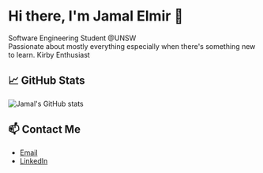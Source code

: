 # Hi there, I'm Jamal Elmir 👋

Software Engineering Student @UNSW  
Passionate about mostly everything especially when there's something new to learn.
Kirby Enthusiast  

## 📈 GitHub Stats
![Jamal's GitHub stats](https://github-readme-stats.vercel.app/api?username=blankprogram&show_icons=true&theme=radical)

## 📫 Contact Me
- [Email](mailto:jelmirapp@gmail.com)
- [LinkedIn](https://www.linkedin.com/in/jamalelmir/)
